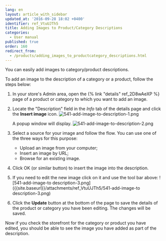```yaml
---
lang: en
layout: article_with_sidebar
updated_at: '2016-09-28 18:02 +0400'
identifier: ref_VtuUJTh5
title: Adding Images to Product/Category Descriptions
categories:
  - User manual
published: true
order: 160
redirect_from:
  - /products/adding_images_to_productcategory_descriptions.html
---
```

You can easily add images to category/product descriptions.

To add an image to the description of a category or a product, follow the steps below:

1.  In your store's Admin area, open the {% link "details" ref_2D8wAeXP %} page of a product or category to which you want to add an image. 
2.  Locate the "Description" field in the _Info_ tab of the details page and click the **Insert image** icon.
    ![541-add-image-to-description-1.png]({{site.baseurl}}/attachments/ref_VtuUJTh5/541-add-image-to-description-1.png)

    A popup window will display.
    ![541-add-image-to-description-2.png]({{site.baseurl}}/attachments/ref_VtuUJTh5/541-add-image-to-description-2.png)

3.  Select a source for your image and follow the flow. You can use one of the three ways for this purpose:
    * Upload an image from your computer;
    * Insert an image by URL;
    * Browse for an existing image.
    
4.  Click OK (or similar button) to insert the image into the description. 


5.  If you need to edit the new image click on it and use the tool bar above:
    ![541-add-image-to description-3.png]({{site.baseurl}}/attachments/ref_VtuUJTh5/541-add-image-to description-3.png)

6.  Click the **Update** button at the bottom of the page to save the details of the product or category you have been editing. The changes will be saved. 

Now if you check the storefront for the category or product you have edited, you should be able to see the image you have added as part of the description.
